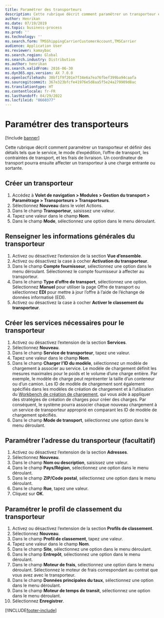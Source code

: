 ```yaml
---
title: Paramétrer des transporteurs
description: Cette rubrique décrit comment paramétrer un transporteur et définir des détails tels que le service, le mode d’expédition, l’offre de transport, les contraintes de transport, et les frais de livraison.
author: Henrikan
ms.date: 07/19/2019
ms.topic: business-process
ms.prod: ''
ms.technology: ''
ms.search.form: TMSShippingCarrierCustomerAccount,TMSCarrier
audience: Application User
ms.reviewer: kamaybac
ms.search.region: Global
ms.search.industry: Distribution
ms.author: henrikan
ms.search.validFrom: 2016-06-30
ms.dyn365.ops.version: AX 7.0.0
ms.openlocfilehash: 38bf1f9f201e7f34e6a7ea76fbef399ba94caafa
ms.sourcegitcommit: 367e323bfcfe41976e5d8aa5f5e24a279909d8ac
ms.translationtype: HT
ms.contentlocale: fr-FR
ms.lasthandoff: 04/29/2022
ms.locfileid: "8660377"
---
```

# <a name="set-up-shipping-carriers"></a>Paramétrer des transporteurs

[!include [banner](../../includes/banner.md)]

Cette rubrique décrit comment paramétrer un transporteur et définir des détails tels que le service, le mode d’expédition, l’offre de transport, les contraintes de transport, et les frais de livraison. Un coordinateur de transport pourra ensuite affecter un transporteur à une charge entrante ou sortante.

## <a name="create-a-new-shipping-carrier"></a>Créer un transporteur

1. Accédez à **Volet de navigation > Modules > Gestion du transport > Paramétrage > Transporteurs > Transporteurs**.
2. Sélectionnez **Nouveau** dans le volet Actions.
3. Dans le champ **Transporteur**, saisissez une valeur.
4. Tapez une valeur dans le champ **Nom**.
5. Dans le champ **Mode**, sélectionnez une option dans le menu déroulant.

## <a name="fill-in-the-general-information-for-the-shipping-carrier"></a>Renseigner les informations générales du transporteur

1. Activez ou désactivez l’extension de la section **Vue d’ensemble**.
2. Activez ou désactivez la case à cocher **Activation du transporteur**.
3. Dans le champ **Compte fournisseur**, sélectionnez une option dans le menu déroulant. Sélectionnez le compte fournisseur à affecter au transporteur.  
4. Dans le champ **Type d’offre de transport**, sélectionnez une option. Sélectionnez **Manuel** pour utiliser la page Offre de transport ou sélectionnez **EDI** pour mettre à jour l’offre à l’aide de l’échange de données informatisé (EDI).  
5. Activez ou désactivez la case à cocher **Activer le classement du transporteur**.

## <a name="create-the-necessary-services-for-the-shipping-carrier"></a>Créer les services nécessaires pour le transporteur

1. Activez ou désactivez l’extension de la section **Services**.
2. Sélectionnez **Nouveau**.
3. Dans le champ **Service de transporteur**, tapez une valeur.
4. Tapez une valeur dans le champ **Nom**.
5. Dans le champ **Charger l’ID du modèle**, sélectionnez un modèle de chargement à associer au service. Le modèle de chargement définit les mesures maximales pour le poids et le volume d’une charge entière. Par exemple, le modèle de charge peut représenter la taille d’un conteneur ou d’un camion. Les ID de modèle de chargement sont également spécifiés dans les modèles de création de chargement et à l’utilisation du [Workbench de création de chargement](load-building-workbench.md), qui vous aide à appliquer des stratégies de création de charges pour créer des charges. Par conséquent, le système pourra associer chaque nouveau chargement à un service de transporteur approprié en comparant les ID de modèle de chargement spécifiés.
6. Dans le champ **Mode de transport**, sélectionnez une option dans le menu déroulant.

## <a name="set-up-the-address-for-the-carrier-optional"></a>Paramétrer l’adresse du transporteur (facultatif)

1. Activez ou désactivez l’extension de la section **Adresses**.
2. Sélectionnez **Nouveau**.
3. Dans le champ **Nom ou description**, saisissez une valeur.
4. Dans le champ **Pays/Région**, sélectionnez une option dans le menu déroulant.
5. Dans le champ **ZIP/Code postal**, sélectionnez une option dans le menu déroulant.
6. Dans le champ **Rue**, tapez une valeur.
7. Cliquez sur **OK**.

## <a name="set-up-the-rating-profile-for-the-shipping-carrier"></a>Paramétrer le profil de classement du transporteur

1. Activez ou désactivez l’extension de la section **Profils de classement**.
2. Sélectionnez **Nouveau**.
3. Dans le champ **Profil de classement**, tapez une valeur.
4. Tapez une valeur dans le champ **Nom**.
5. Dans le champ **Site**, sélectionnez une option dans le menu déroulant.
6. Dans le champ **Entrepôt**, sélectionnez une option dans le menu déroulant.
7. Dans le champ **Moteur de frais**, sélectionnez une option dans le menu déroulant. Sélectionnez le moteur de frais correspondant au contrat que vous avez avec le transporteur.  
8. Dans le champ **Données principales du taux**, sélectionnez une option dans le menu déroulant.
9. Dans le champ **Moteur de temps de transit**, sélectionnez une option dans le menu déroulant.
10. Sélectionnez **Enregistrer**.



[!INCLUDE[footer-include](../../../includes/footer-banner.md)]
